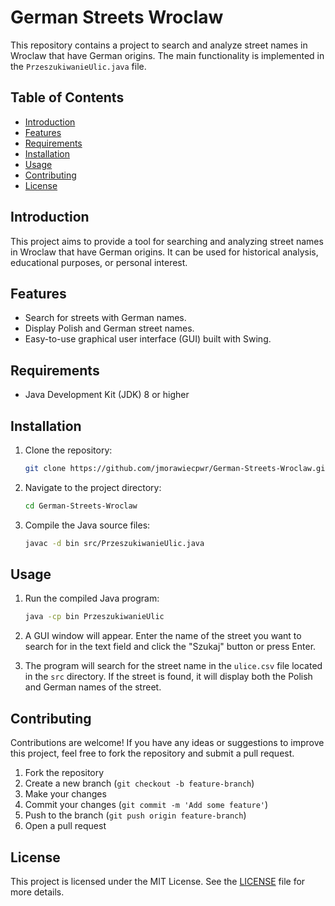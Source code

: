 # German Streets Wroclaw

This repository contains a project to search and analyze street names in Wroclaw that have German origins. The main functionality is implemented in the `PrzeszukiwanieUlic.java` file.

## Table of Contents

- [Introduction](#introduction)
- [Features](#features)
- [Requirements](#requirements)
- [Installation](#installation)
- [Usage](#usage)
- [Contributing](#contributing)
- [License](#license)

## Introduction

This project aims to provide a tool for searching and analyzing street names in Wroclaw that have German origins. It can be used for historical analysis, educational purposes, or personal interest.

## Features

- Search for streets with German names.
- Display Polish and German street names.
- Easy-to-use graphical user interface (GUI) built with Swing.

## Requirements

- Java Development Kit (JDK) 8 or higher

## Installation

1. Clone the repository:

    ```bash
    git clone https://github.com/jmorawiecpwr/German-Streets-Wroclaw.git
    ```

2. Navigate to the project directory:

    ```bash
    cd German-Streets-Wroclaw
    ```

3. Compile the Java source files:

    ```bash
    javac -d bin src/PrzeszukiwanieUlic.java
    ```

## Usage

1. Run the compiled Java program:

    ```bash
    java -cp bin PrzeszukiwanieUlic
    ```

2. A GUI window will appear. Enter the name of the street you want to search for in the text field and click the "Szukaj" button or press Enter.

3. The program will search for the street name in the `ulice.csv` file located in the `src` directory. If the street is found, it will display both the Polish and German names of the street.

## Contributing

Contributions are welcome! If you have any ideas or suggestions to improve this project, feel free to fork the repository and submit a pull request.

1. Fork the repository
2. Create a new branch (`git checkout -b feature-branch`)
3. Make your changes
4. Commit your changes (`git commit -m 'Add some feature'`)
5. Push to the branch (`git push origin feature-branch`)
6. Open a pull request

## License

This project is licensed under the MIT License. See the [LICENSE](LICENSE) file for more details.
